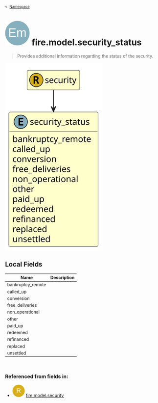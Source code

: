 <sub>&lt;&nbsp; [Namespace](index.md)</sub>
# <img src='images/enumType-lg.svg'/> fire.model.security_status
>  
>Provides additional information regarding the status of the security.
> 
<img src='images/fire.model.security_status.svg'/>


## Local Fields


| Name        | Description |
| ----------- | ----------- |
| bankruptcy_remote |   |
| called_up |   |
| conversion |   |
| free_deliveries |   |
| non_operational |   |
| other |   |
| paid_up |   |
| redeemed |   |
| refinanced |   |
| replaced |   |
| unsettled |   |

<br/>

### Referenced from fields in:
- <img src='images/recordType.svg'/> [fire.model.security](UDT-fire.model.security.md)

